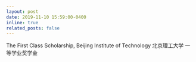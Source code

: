 ```yaml
---
layout: post
date: 2019-11-10 15:59:00-0400
inline: true
related_posts: false
---
```


The First Class Scholarship, Beijing Institute of Technology
北京理工大学 一等学业奖学金